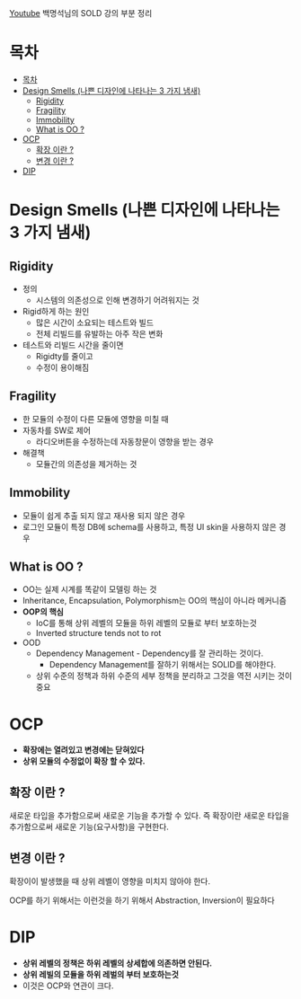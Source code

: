 [Youtube](https://www.youtube.com/user/codetemplate/videos)
백명석님의 SOLD 강의 부분 정리

# 목차
- [목차](#%EB%AA%A9%EC%B0%A8)
- [Design Smells (나쁜 디자인에 나타나는 3 가지 냄새)](#design-smells-%EB%82%98%EC%81%9C-%EB%94%94%EC%9E%90%EC%9D%B8%EC%97%90-%EB%82%98%ED%83%80%EB%82%98%EB%8A%94-3-%EA%B0%80%EC%A7%80-%EB%83%84%EC%83%88)
  - [Rigidity](#rigidity)
  - [Fragility](#fragility)
  - [Immobility](#immobility)
  - [What is OO ?](#what-is-oo)
- [OCP](#ocp)
  - [확장 이란 ?](#%ED%99%95%EC%9E%A5-%EC%9D%B4%EB%9E%80)
  - [변경 이란 ?](#%EB%B3%80%EA%B2%BD-%EC%9D%B4%EB%9E%80)
- [DIP](#dip)

# Design Smells (나쁜 디자인에 나타나는 3 가지 냄새)

## Rigidity
* 정의
    * 시스템의 의존성으로 인해 변경하기 어려워지는 것
* Rigid하게 하는 원인
    * 많은 시간이 소요되는 테스트와 빌드
    * 전체 리빌드를 유발하는 아주 작은 변화
* 테스트와 리빌드 시간을 줄이면
    * Rigidty를 줄이고
    * 수정이 용이해짐

## Fragility
* 한 모듈의 수정이 다른 모듈에 영향을 미칠 때
* 자동차를 SW로 제어
    * 라디오버튼을 수정하는데 자동창문이 영향을 받는 경우
* 해결책
    * 모듈간의 의존성을 제거하는 것

## Immobility
* 모듈이 쉽게 추출 되지 않고 재사용 되지 않은 경우
* 로그인 모듈이 특정 DB에 schema를 사용하고, 특정 UI skin을 사용하지 않은 경우
  

## What is OO ?
* OO는 실제 시계를 똑같이 모델링 하는 것
*  Inheritance, Encapsulation, Polymorphism는 OO의 핵심이 아니라 메커니즘
* **OOP의 핵심**
    * IoC를 통해 상위 레벨의 모듈을 하위 레벨의 모듈로 부터 보호하는것
    * Inverted structure tends not to rot
* OOD
    * Dependency Management - Dependency를 잘 관리하는 것이다.
        * Dependency Management를 잘하기 위해서는 SOLID를 해야한다.
    * 상위 수준의 정책과 하위 수준의 세부 정책을 분리하고 그것을 역전 시키는 것이 중요

# OCP

* **확장에는 열려있고 변경에는 닫혀있다**
* **상위 모듈의 수정없이 확장 할 수 있다.**

## 확장 이란 ?
새로운 타입을 추가함으로써 새로운 기능을 추가할 수 있다. 즉 확장이란 새로운 타입을 추가함으로써 새로운 기능(요구사항)을 구현한다.

## 변경 이란 ?
확장이이 발생했을 때 상위 레벨이 영향을 미치지 않아야 한다.

OCP를 하기 위해서는 이런것을 하기 위해서 Abstraction, Inversion이 필요하다


# DIP
* **상위 레벨의 정책은 하위 레벨의 상세합에 의존하면 안된다.**
* **상위 레빌의 모듈을 하위 레벌의 부터 보호하는것**
* 이것은 OCP와 연관이 크다.







